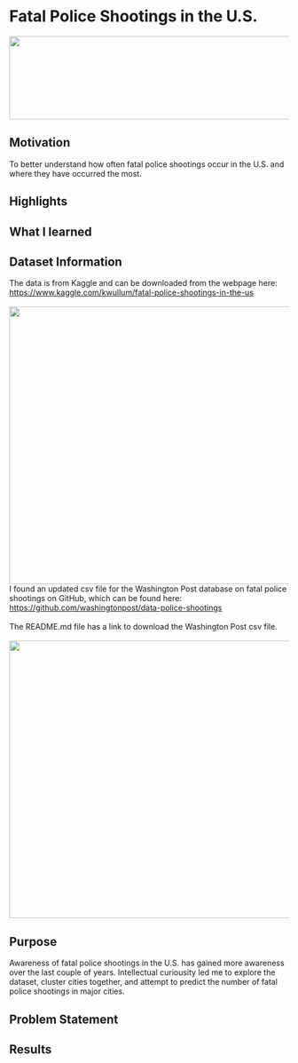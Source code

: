 # Fatal Police Shootings in the U.S.
<img src='https://i.imgur.com/SQfyQ4z.png' height='150' width='900'>

## Motivation
To better understand how often fatal police shootings occur in the U.S. and where they have occurred the most.

## Highlights

## What I learned

## Dataset Information

The data is from Kaggle and can be downloaded from the webpage here:<br>
<a href="https://www.kaggle.com/kwullum/fatal-police-shootings-in-the-us">https://www.kaggle.com/kwullum/fatal-police-shootings-in-the-us</a>
<br><br>
<img src='https://i.imgur.com/HARHbvo.png' height='500' width='1000'>
<br>
I found an updated csv file for the Washington Post database on fatal police shootings on GitHub, which can be found here:
<a href="https://github.com/washingtonpost/data-police-shootings">https://github.com/washingtonpost/data-police-shootings</a>
<br><br>
The README.md file has a link to download the Washington Post csv file.
<br><br>
<img src='https://i.imgur.com/jJDPiLW.png' height='500' width='1000'>
<br>

## Purpose
Awareness of fatal police shootings in the U.S. has gained more awareness over the last couple of years.  Intellectual curiousity led me to explore the dataset, cluster cities together, and attempt to predict the number of fatal police shootings in major cities.

## Problem Statement

## Results
